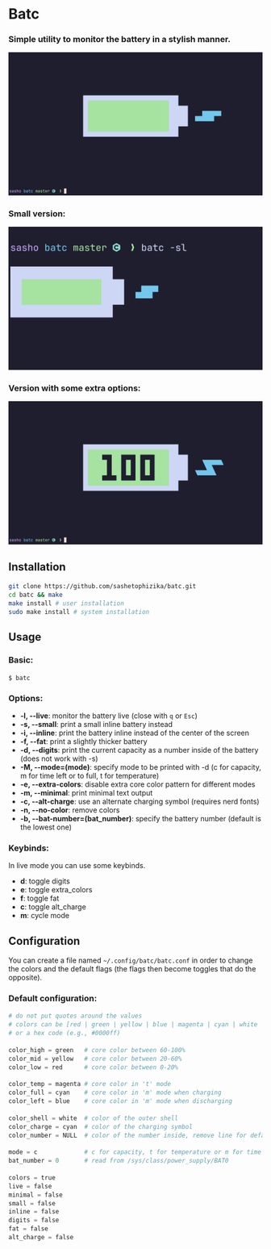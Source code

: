 # Batc

### Simple utility to monitor the battery in a stylish manner.

![image](screenshot.png "screenshot")
### Small version:

![image](screenshot_small.png "screenshot_small")
### Version with some extra options:

![image](screenshot_full.png "screenshot_full")

## Installation

```bash
git clone https://github.com/sashetophizika/batc.git
cd batc && make
make install # user installation
sudo make install # system installation
```

## Usage

### Basic:
```
$ batc
```
### Options:

* **-l, --live**: monitor the battery live (close with `q` or `Esc`)
* **-s, --small**: print a small inline battery instead
* **-i, --inline**: print the battery inline instead of the center of the screen
* **-f, --fat**: print a slightly thicker battery
* **-d, --digits**: print the current capacity as a number inside of the battery (does not work with -s)
* **-M, --mode=(mode)**: specify mode to be printed with -d (c for capacity, m for time left or to full, t for temperature)
* **-e, --extra-colors**: disable extra core color pattern for different modes
* **-m, --minimal**: print minimal text output
* **-c, --alt-charge**: use an alternate charging symbol (requires nerd fonts)
* **-n, --no-color**: remove colors
* **-b, --bat-number=(bat_number)**: specify the battery number (default is the lowest one)

### Keybinds:
In live mode you can use some keybinds.

* **d**: toggle digits
* **e**: toggle extra_colors
* **f**: toggle fat
* **c**: toggle alt_charge
* **m**: cycle mode

## Configuration

You can create a file named `~/.config/batc/batc.conf` in order to change the colors and the default flags (the flags then become toggles that do the opposite).

### Default configuration:

```python
# do not put quotes around the values
# colors can be [red | green | yellow | blue | magenta | cyan | white | black | none]
# or a hex code (e.g., #0000ff)

color_high = green   # core color between 60-100%
color_mid = yellow   # core color between 20-60%
color_low = red      # core color between 0-20%

color_temp = magenta # core color in 't' mode
color_full = cyan    # core color in 'm' mode when charging
color_left = blue    # core color in 'm' mode when discharging

color_shell = white  # color of the outer shell
color_charge = cyan  # color of the charging symbol
color_number = NULL  # color of the number inside, remove line for default

mode = c             # c for capacity, t for temperature or m for time in minutes
bat_number = 0       # read from /sys/class/power_supply/BAT0

colors = true 
live = false 
minimal = false
small = false
inline = false
digits = false
fat = false
alt_charge = false
```
